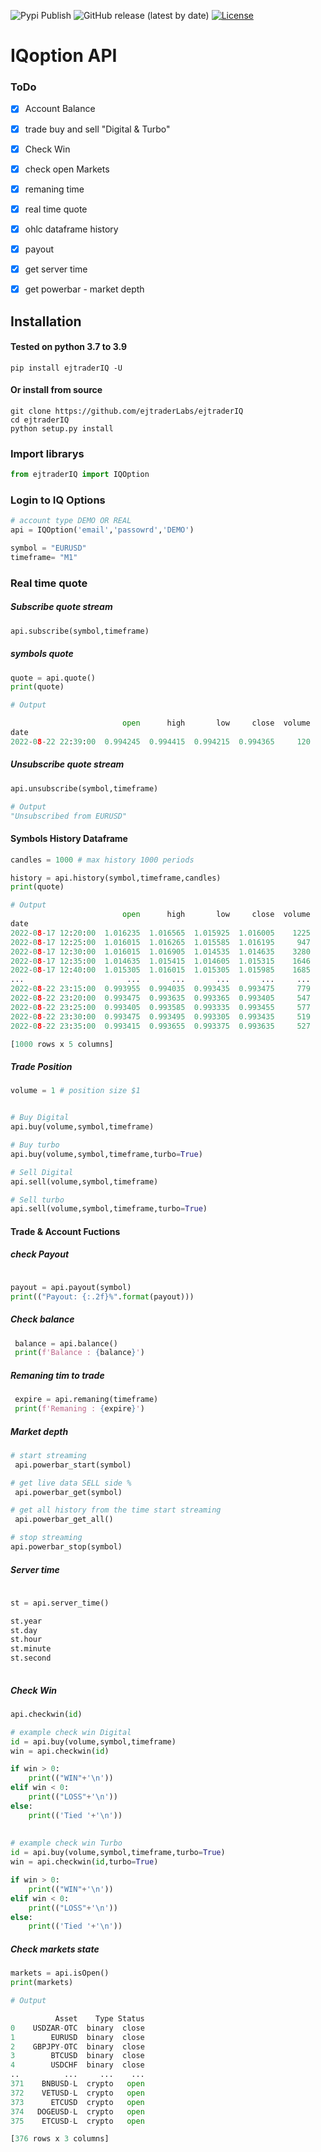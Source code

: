 ![Pypi Publish](https://github.com/ejtraderLabs/ejtraderIQ/actions/workflows/python-publish.yml/badge.svg)
![GitHub release (latest by date)](https://img.shields.io/github/v/release/ejtraderLabs/ejtraderIQ)
[![License](https://img.shields.io/github/license/ejtraderLabs/ejtraderIQ)](https://github.com/ejtraderLabs/ejtraderIQ/blob/main/LICENSE)
# IQoption API

### ToDo

- [x] Account Balance 
- [x] trade buy and sell "Digital & Turbo"
- [x] Check Win
- [x] check open Markets
- [x] remaning time
- [x] real time quote
- [x] ohlc dataframe history
- [x] payout
- [x] get server time
- [x] get powerbar - market depth


## Installation
#### Tested on python 3.7 to 3.9
```
pip install ejtraderIQ -U
```
#### Or install from source

```
git clone https://github.com/ejtraderLabs/ejtraderIQ
cd ejtraderIQ
python setup.py install

```

### Import librarys 

```python
from ejtraderIQ import IQOption

```

### Login to IQ Options

```python
# account type DEMO OR REAL
api = IQOption('email','passowrd','DEMO') 

symbol = "EURUSD"
timeframe= "M1"
```
### Real time quote

##### Subscribe quote stream 
```python
api.subscribe(symbol,timeframe)
```
##### symbols quote  
```python
quote = api.quote()
print(quote)

# Output

                         open      high       low     close  volume
date                                                               
2022-08-22 22:39:00  0.994245  0.994415  0.994215  0.994365     120
```
##### Unsubscribe quote stream  
```python
api.unsubscribe(symbol,timeframe)

# Output
"Unsubscribed from EURUSD"
```

#### Symbols History Dataframe
```python
candles = 1000 # max history 1000 periods

history = api.history(symbol,timeframe,candles)
print(quote)

# Output
                         open      high       low     close  volume
date                                                               
2022-08-17 12:20:00  1.016235  1.016565  1.015925  1.016005    1225
2022-08-17 12:25:00  1.016015  1.016265  1.015585  1.016195     947
2022-08-17 12:30:00  1.016015  1.016905  1.014535  1.014635    3280
2022-08-17 12:35:00  1.014635  1.015415  1.014605  1.015315    1646
2022-08-17 12:40:00  1.015305  1.016015  1.015305  1.015985    1685
...                       ...       ...       ...       ...     ...
2022-08-22 23:15:00  0.993955  0.994035  0.993435  0.993475     779
2022-08-22 23:20:00  0.993475  0.993635  0.993365  0.993405     547
2022-08-22 23:25:00  0.993405  0.993585  0.993335  0.993455     577
2022-08-22 23:30:00  0.993475  0.993495  0.993305  0.993435     519
2022-08-22 23:35:00  0.993415  0.993655  0.993375  0.993635     527

[1000 rows x 5 columns]
```



##### Trade Position

```python
volume = 1 # position size $1


# Buy Digital
api.buy(volume,symbol,timeframe)

# Buy turbo
api.buy(volume,symbol,timeframe,turbo=True)

# Sell Digital
api.sell(volume,symbol,timeframe)

# Sell turbo
api.sell(volume,symbol,timeframe,turbo=True)

```



#### Trade & Account Fuctions

##### check Payout
```python

payout = api.payout(symbol) 
print(("Payout: {:.2f}%".format(payout)))
```
##### Check balance
```python
 balance = api.balance()
 print(f'Balance : {balance}')
```

##### Remaning tim to trade 
```python
 expire = api.remaning(timeframe)
 print(f'Remaning : {expire}')
```
##### Market depth
```python
# start streaming
 api.powerbar_start(symbol)

# get live data SELL side %
 api.powerbar_get(symbol)

# get all history from the time start streaming
 api.powerbar_get_all()

# stop streaming
api.powerbar_stop(symbol)
```

##### Server time
```python
 
st = api.server_time()

st.year
st.day
st.hour
st.minute
st.second
 

```

##### Check Win
```python
api.checkwin(id)

# example check win Digital 
id = api.buy(volume,symbol,timeframe)
win = api.checkwin(id)

if win > 0:
    print(("WIN"+'\n'))
elif win < 0:                                            
    print(("LOSS"+'\n'))
else:
    print(('Tied '+'\n'))
    
    
# example check win Turbo
id = api.buy(volume,symbol,timeframe,turbo=True)
win = api.checkwin(id,turbo=True)

if win > 0:
    print(("WIN"+'\n'))
elif win < 0:                                            
    print(("LOSS"+'\n'))
else:
    print(('Tied '+'\n'))    
```

##### Check markets state
```python
markets = api.isOpen()
print(markets)

# Output

          Asset    Type Status
0    USDZAR-OTC  binary  close
1        EURUSD  binary  close
2    GBPJPY-OTC  binary  close
3        BTCUSD  binary  close
4        USDCHF  binary  close
..          ...     ...    ...
371    BNBUSD-L  crypto   open
372    VETUSD-L  crypto   open
373      ETCUSD  crypto   open
374   DOGEUSD-L  crypto   open
375    ETCUSD-L  crypto   open

[376 rows x 3 columns]

```


